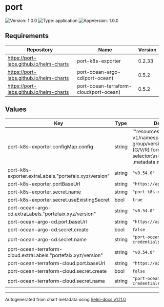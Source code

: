 # port

![Version: 1.0.0](https://img.shields.io/badge/Version-1.0.0-informational?style=flat-square) ![Type: application](https://img.shields.io/badge/Type-application-informational?style=flat-square) ![AppVersion: 1.0.0](https://img.shields.io/badge/AppVersion-1.0.0-informational?style=flat-square)

## Requirements

| Repository | Name | Version |
|------------|------|---------|
| https://port-labs.github.io/helm-charts | port-k8s-exporter | 0.2.33 |
| https://port-labs.github.io/helm-charts | port-ocean-argo-cd(port-ocean) | 0.5.2 |
| https://port-labs.github.io/helm-charts | port-ocean-terraform-cloud(port-ocean) | 0.5.2 |

## Values

| Key | Type | Default | Description |
|-----|------|---------|-------------|
| port-k8s-exporter.configMap.config | string | `"resources:\n- kind: v1/namespaces # group/version/resource (G/V/R) format\n  selector:\n    query: .metadata.name | startswith(\"kube\") | not # JQ boolean query. If evaluated to false - skip syncing the object.\n  port:\n    entity:\n      mappings: # Mappings between one K8s object to one or many Port Entities. Each value is a JQ query.\n        - identifier: .metadata.name + \"-\" + env.CLUSTER_NAME\n          title: .metadata.name\n          blueprint: '\"namespace\"'\n          properties:\n            creationTimestamp: .metadata.creationTimestamp\n            labels: .metadata.labels\n          relations:\n            Cluster: 'env.CLUSTER_NAME'\n\n- kind: v1/namespaces\n  selector:\n    query: .metadata.name | contains(\"kube-system\")\n  port:\n    entity:\n      mappings:\n        - identifier: env.CLUSTER_NAME\n          title: env.CLUSTER_NAME\n          blueprint: '\"cluster\"'\n\n- kind: apps/v1/deployments\n  selector:\n    query: .metadata.namespace | startswith(\"kube\") | not\n  port:\n    entity:\n      mappings:\n        - identifier: .metadata.name + \"-Deployment-\" + .metadata.namespace + \"-\" + env.CLUSTER_NAME\n          title: .metadata.name\n          icon: '\"Deployment\"'\n          blueprint: '\"workload\"'\n          properties:\n            kind: '\"Deployment\"'\n            creationTimestamp: .metadata.creationTimestamp\n            replicas: .spec.replicas\n            hasPrivileged: .spec.template.spec.containers | [.[].securityContext.privileged] | any\n            hasLatest: .spec.template.spec.containers[].image | contains(\":latest\")\n            hasLimits: .spec.template.spec.containers | all(has(\"resources\") and (.resources.limits.memory and .resources.limits.cpu))\n            strategyConfig: .spec.strategy // {}\n            strategy: .spec.strategy.type\n            availableReplicas: .status.availableReplicas\n            labels: .metadata.labels\n            containers: (.spec.template.spec.containers | map({name, image, resources}))\n            isHealthy: if .spec.replicas == .status.availableReplicas then \"Healthy\" else \"Unhealthy\" end\n          relations:\n            Namespace: .metadata.namespace + \"-\" + env.CLUSTER_NAME\n\n- kind: apps/v1/daemonsets \n  selector:\n    query: .metadata.namespace | startswith(\"kube\") | not \n  port:\n    entity:\n      mappings:\n        - identifier: .metadata.name + \"-DaemonSet-\" + .metadata.namespace + \"-\" + env.CLUSTER_NAME\n          title: .metadata.name\n          blueprint: '\"workload\"'\n          properties:\n            kind: '\"DaemonSet\"'\n            creationTimestamp: .metadata.creationTimestamp         \n            replicas: .spec.replicas\n            strategyConfig: .spec.strategy // {}\n            availableReplicas: .status.availableReplicas\n            hasPrivileged: .spec.template.spec.containers | [.[].securityContext.privileged] | any\n            labels: .metadata.labels\n            hasLatest: .spec.template.spec.containers[].image | contains(\":latest\")\n            hasLimits: .spec.template.spec.containers | all(has(\"resources\") and (.resources.limits.memory and .resources.limits.cpu))\n            containers: (.spec.template.spec.containers | map({name, image, resources}))\n            isHealthy: if .spec.replicas == .status.availableReplicas then \"Healthy\" else \"Unhealthy\" end\n          relations:\n            Namespace: .metadata.namespace + \"-\" + env.CLUSTER_NAME\n\n- kind: apps/v1/statefulsets\n  selector:\n    query: .metadata.namespace | startswith(\"kube\") | not\n  port:\n    entity:\n      mappings: \n        - identifier: .metadata.name + \"-StatefulSet-\" + .metadata.namespace + \"-\" + env.CLUSTER_NAME\n          title: .metadata.name\n          blueprint: '\"workload\"'\n          properties:\n            kind: '\"StatefulSet\"'\n            labels: .metadata.labels\n            creationTimestamp: .metadata.creationTimestamp\n            strategyConfig: .spec.strategy // {}\n            replicas: .spec.replicas\n            availableReplicas: .status.availableReplicas\n            hasLatest: .spec.template.spec.containers[].image | contains(\":latest\")\n            hasPrivileged: .spec.template.spec.containers | [.[].securityContext.privileged] | any\n            hasLimits: .spec.template.spec.containers | all(has(\"resources\") and (.resources.limits.memory and .resources.limits.cpu))\n            containers: (.spec.template.spec.containers | map({name, image, resources}))\n            isHealthy: if .spec.replicas == .status.availableReplicas then \"Healthy\" else \"Unhealthy\" end\n          relations:\n            Namespace: .metadata.namespace + \"-\" + env.CLUSTER_NAME\n\n- kind: apps/v1/replicasets\n  selector:\n    query: .metadata.namespace | startswith(\"kube\") | not\n  port:\n    entity:\n      mappings:\n        - identifier: .metadata.name + \"-ReplicaSet-\" + .metadata.namespace + \"-\" + env.CLUSTER_NAME\n          title: .metadata.name\n          icon: '\"Deployment\"'\n          blueprint: '\"replicaSet\"'\n          properties:\n            creationTimestamp: .metadata.creationTimestamp\n            replicas: .spec.replicas\n            hasPrivileged: .spec.template.spec.containers | [.[].securityContext.privileged] | any\n            hasLatest: .spec.template.spec.containers[].image | contains(\":latest\")\n            hasLimits: .spec.template.spec.containers | all(has(\"resources\") and (.resources.limits.memory and .resources.limits.cpu))\n            strategy: .spec.strategy.type // \"\"\n            availableReplicas: .status.availableReplicas\n            labels: .metadata.labels\n            containers: (.spec.template.spec.containers | map({name, image, resources}))\n            isHealthy: if .spec.replicas == .status.availableReplicas then \"Healthy\" else \"Unhealthy\" end\n          relations:\n            replicaSetManager: .metadata.ownerReferences[0].name + \"-\" + .metadata.ownerReferences[0].kind + \"-\" + .metadata.namespace + \"-\" + env.CLUSTER_NAME // []\n\n# Pods who are owned by replica-sets are connected directly to their deployment\n- kind: v1/pods\n  selector:\n    query: (.metadata.ownerReferences[0].kind == \"ReplicaSet\") and (.metadata.namespace | startswith(\"kube\") | not)\n  port:\n    entity:\n      mappings:\n        - identifier: .metadata.name + \"-\" + .metadata.namespace + \"-\" + env.CLUSTER_NAME\n          title: .metadata.name\n          icon: '\"Microservices\"'\n          blueprint: '\"pod\"'\n          properties:\n            startTime: .status.startTime\n            phase: .status.phase\n            labels: .metadata.labels\n            containers: (.spec.containers | map({image, resources})) + .status.containerStatuses | group_by(.image) | map(add)\n          relations:\n            replicaSet: .metadata.ownerReferences[0].name + \"-\" + \"ReplicaSet\" + \"-\" + .metadata.namespace + \"-\" + env.CLUSTER_NAME\n            Node: (.spec.nodeName) | (split(\".\")|join(\"_\")) + \"-\" + env.CLUSTER_NAME // \"\"\n\n\n# Pods that are not managed by replicasets->deployments (daemonsets, statefulsets etc)\n- kind: v1/pods\n  selector:\n    query: (.metadata.ownerReferences[0].kind != \"ReplicaSet\") and (.metadata.namespace | startswith(\"kube\") | not)\n  port:\n    entity:\n      mappings:\n        - identifier: .metadata.name + \"-\" + .metadata.namespace + \"-\" + env.CLUSTER_NAME\n          title: .metadata.name\n          icon: '\"Microservices\"'\n          blueprint: '\"pod\"'\n          properties:\n            startTime: .status.startTime\n            phase: .status.phase\n            labels: .metadata.labels\n            containers: (.spec.containers | map({image, resources})) + .status.containerStatuses | group_by(.image) | map(add)\n          relations:\n            workload: .metadata.ownerReferences[0].name + \"-\" + .metadata.ownerReferences[0].kind + \"-\" + .metadata.namespace + \"-\" + env.CLUSTER_NAME\n            Node: (.spec.nodeName) | (split(\".\")|join(\"_\")) + \"-\" + env.CLUSTER_NAME\n            \n- kind: v1/nodes\n  port:\n    entity:\n      mappings:\n        - identifier: (.metadata.name) | (split(\".\")|join(\"_\")) + \"-\" + env.CLUSTER_NAME\n          title: .metadata.name + \"-\" + env.CLUSTER_NAME\n          icon: '\"Node\"'\n          blueprint: '\"node\"'\n          properties:\n            creationTimestamp: .metadata.creationTimestamp\n            totalCPU: .status.allocatable.cpu\n            totalMemory: .status.allocatable.memory\n            labels: .metadata.labels\n            kubeletVersion: .status.nodeInfo.kubeletVersion | split(\"-\") | .[0]\n            ready: .status.conditions[] | select(.type == \"Ready\") | .status\n          relations:\n            Cluster: env.CLUSTER_NAME\n"` |  |
| port-k8s-exporter.extraLabels."portefaix.xyz/version" | string | `"v0.54.0"` |  |
| port-k8s-exporter.portBaseUrl | string | `"https://api.getport.io"` |  |
| port-k8s-exporter.secret.name | string | `"port-k8s-credentials"` |  |
| port-k8s-exporter.secret.useExistingSecret | bool | `true` |  |
| port-ocean-argo-cd.extraLabels."portefaix.xyz/version" | string | `"v0.54.0"` |  |
| port-ocean-argo-cd.port.baseUrl | string | `"https://api.getport.io"` |  |
| port-ocean-argo-cd.secret.create | bool | `false` |  |
| port-ocean-argo-cd.secret.name | string | `"port-ocean-argocd-credentials"` |  |
| port-ocean-terraform-cloud.extraLabels."portefaix.xyz/version" | string | `"v0.54.0"` |  |
| port-ocean-terraform-cloud.port.baseUrl | string | `"https://api.getport.io"` |  |
| port-ocean-terraform-cloud.secret.create | bool | `false` |  |
| port-ocean-terraform-cloud.secret.name | string | `"port-ocean-terraform-credentials"` |  |

----------------------------------------------
Autogenerated from chart metadata using [helm-docs v1.11.0](https://github.com/norwoodj/helm-docs/releases/v1.11.0)
